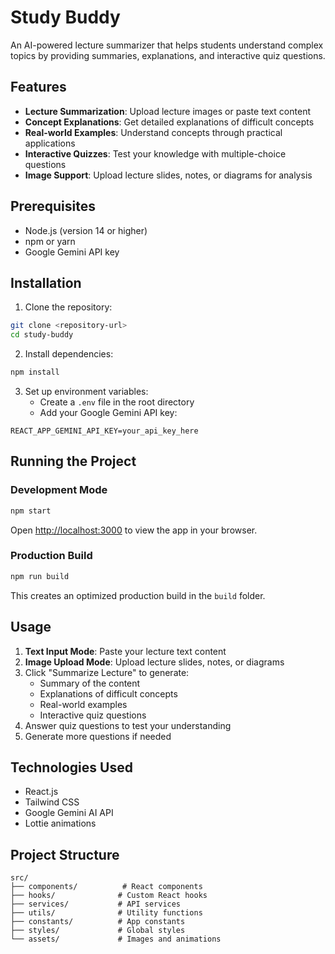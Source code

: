 # Study Buddy

An AI-powered lecture summarizer that helps students understand complex topics by providing summaries, explanations, and interactive quiz questions.

## Features

- **Lecture Summarization**: Upload lecture images or paste text content
- **Concept Explanations**: Get detailed explanations of difficult concepts
- **Real-world Examples**: Understand concepts through practical applications
- **Interactive Quizzes**: Test your knowledge with multiple-choice questions
- **Image Support**: Upload lecture slides, notes, or diagrams for analysis

## Prerequisites

- Node.js (version 14 or higher)
- npm or yarn
- Google Gemini API key

## Installation

1. Clone the repository:
```bash
git clone <repository-url>
cd study-buddy
```

2. Install dependencies:
```bash
npm install
```

3. Set up environment variables:
   - Create a `.env` file in the root directory
   - Add your Google Gemini API key:
```
REACT_APP_GEMINI_API_KEY=your_api_key_here
```

## Running the Project

### Development Mode
```bash
npm start
```
Open [http://localhost:3000](http://localhost:3000) to view the app in your browser.

### Production Build
```bash
npm run build
```
This creates an optimized production build in the `build` folder.

## Usage

1. **Text Input Mode**: Paste your lecture text content
2. **Image Upload Mode**: Upload lecture slides, notes, or diagrams
3. Click "Summarize Lecture" to generate:
   - Summary of the content
   - Explanations of difficult concepts
   - Real-world examples
   - Interactive quiz questions
4. Answer quiz questions to test your understanding
5. Generate more questions if needed

## Technologies Used

- React.js
- Tailwind CSS
- Google Gemini AI API
- Lottie animations

## Project Structure

```
src/
├── components/          # React components
├── hooks/              # Custom React hooks
├── services/           # API services
├── utils/              # Utility functions
├── constants/          # App constants
├── styles/             # Global styles
└── assets/             # Images and animations
```

